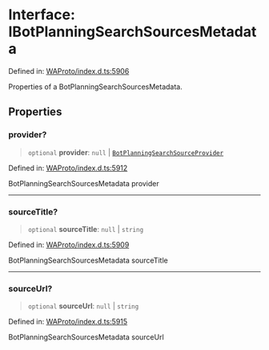 # Interface: IBotPlanningSearchSourcesMetadata

Defined in: [WAProto/index.d.ts:5906](https://github.com/Fokusdotid/bail/blob/82f46c566476ac566bfd781dede14412fcdfb787/WAProto/index.d.ts#L5906)

Properties of a BotPlanningSearchSourcesMetadata.

## Properties

### provider?

> `optional` **provider**: `null` \| [`BotPlanningSearchSourceProvider`](../namespaces/BotPlanningSearchSourcesMetadata/enumerations/BotPlanningSearchSourceProvider.md)

Defined in: [WAProto/index.d.ts:5912](https://github.com/Fokusdotid/bail/blob/82f46c566476ac566bfd781dede14412fcdfb787/WAProto/index.d.ts#L5912)

BotPlanningSearchSourcesMetadata provider

***

### sourceTitle?

> `optional` **sourceTitle**: `null` \| `string`

Defined in: [WAProto/index.d.ts:5909](https://github.com/Fokusdotid/bail/blob/82f46c566476ac566bfd781dede14412fcdfb787/WAProto/index.d.ts#L5909)

BotPlanningSearchSourcesMetadata sourceTitle

***

### sourceUrl?

> `optional` **sourceUrl**: `null` \| `string`

Defined in: [WAProto/index.d.ts:5915](https://github.com/Fokusdotid/bail/blob/82f46c566476ac566bfd781dede14412fcdfb787/WAProto/index.d.ts#L5915)

BotPlanningSearchSourcesMetadata sourceUrl
